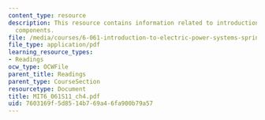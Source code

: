 ```yaml
---
content_type: resource
description: This resource contains information related to introduction to symmetrical
  components.
file: /media/courses/6-061-introduction-to-electric-power-systems-spring-2011/7603169f5d8514b769a46fa900b79a57_MIT6_061S11_ch4.pdf
file_type: application/pdf
learning_resource_types:
- Readings
ocw_type: OCWFile
parent_title: Readings
parent_type: CourseSection
resourcetype: Document
title: MIT6_061S11_ch4.pdf
uid: 7603169f-5d85-14b7-69a4-6fa900b79a57
---
```

